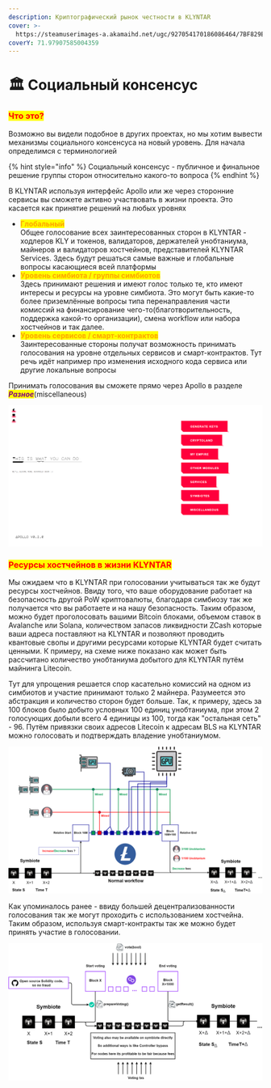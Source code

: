 ```yaml
---
description: Криптографический рынок честности в KLYNTAR
cover: >-
  https://steamuserimages-a.akamaihd.net/ugc/927054170186086464/7BF829ED22864AB20F21777C4FC065547655BBE9/
coverY: 71.97907585004359
---
```


# 🏛 Социальный консенсус

### <mark style="color:red;">**Что это?**</mark>

Возможно вы видели подобное в других проектах, но мы хотим вывести механизмы социального консенсуса на новый уровень. Для начала определимся с терминологией

{% hint style="info" %}
Социальный консенсус - публичное и финальное решение группы сторон относительно какого-то вопроса
{% endhint %}

В KLYNTAR используя интерфейс Apollo или же через сторонние сервисы вы сможете активно участвовать в жизни проекта. Это касается как принятие решений на любых уровнях

* <mark style="color:orange;">**Глобальный**</mark>\
  Общее голосование всех заинтересованных сторон в KLYNTAR - ходлеров KLY и токенов, валидаторов, держателей унобтаниума, майнеров и валидаторов хостчейнов, представителей KLYNTAR Services. Здесь будут решаться самые важные и глобальные вопросы касающиеся всей платформы
* <mark style="color:orange;">**Уровень симбиота / группы симбиотов**</mark>\
  Здесь принимают решения и имеют голос только те, кто имеют интересы и ресурсы на уровне симбиота. Это могут быть какие-то более приземлённые вопросы типа перенаправления части комиссий на финансирование чего-то(благотворительность, поддержка какой-то организации), смена workflow или набора хостчейнов и так далее.
* <mark style="color:orange;">**Уровень сервисов / смарт-контрактов**</mark>\
  Заинтересованные стороны получат возможность принимать голосования на уровне отдельных сервисов и смарт-контрактов. Тут речь идёт например про изменения исходного кода сервиса или другие локальные вопросы

Принимать голосования вы сможете прямо через Apollo в разделе _<mark style="color:purple;">**Разное**</mark>_(miscellaneous)

![](<../../.gitbook/assets/image (11).png>)

### <mark style="color:red;">**Ресурсы хостчейнов в жизни KLYNTAR**</mark>

Мы ожидаем что в KLYNTAR при голосовании учитываться так же будут ресурсы хостчейнов. Ввиду того, что ваше оборудование работает на безопасность другой PoW криптовалюты, благодаря симбиозу так же получается что вы работаете и на нашу безопасность. Таким образом, можно будет проголосовать вашими Bitcoin блоками, объемом ставок в Avalanche или Solana, количеством запасов ликвидности ZCash которые ваши адреса поставляют на KLYNTAR и позволяют проводить квантовые свопы и другими ресурсами которые KLYNTAR будет считать ценными. К примеру, на схеме ниже показано как может быть рассчитано количество унобтаниума добытого для KLYNTAR путём майнинга Litecoin.

Тут для упрощения решается спор касательно комиссий на одном из симбиотов и участие принимают только 2 майнера. Разумеется это абстракция и количество сторон будет больше. Так, к примеру, здесь за 100 блоков было добыто условных 100 единиц унобтаниума, при этом 2 голосующих добыли всего 4 единицы из 100, тогда как "остальная сеть" - 96. Путём привязки своих адресов Litecoin к адресам BLS на KLYNTAR можно голосовать и подтверждать владение унобтаниумом.

![](../../.gitbook/assets/LitecoinChallenge.png)

Как упоминалось ранее - ввиду большей децентрализованности голосования так же могут проходить с использованием хостчейна. Таким образом, используя смарт-контракты так же можно будет принять участие в голосовании.

![](../../.gitbook/assets/VotingPolygon.png)
